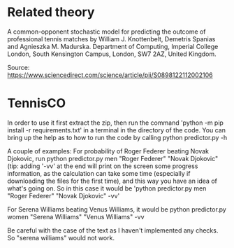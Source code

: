 # Related theory
A common-opponent stochastic model for predicting the outcome of professional tennis matches by William J. Knottenbelt, Demetris Spanias and Agnieszka M. Madurska. 
Department of Computing, Imperial College London, South Kensington Campus, London, SW7 2AZ, United Kingdom. 

Source: https://www.sciencedirect.com/science/article/pii/S0898122112002106

# TennisCO

In order to use it first extract the zip, then run the command 'python -m pip install -r requirements.txt' in a terminal in the directory of the code.
You can bring up the help as to how to run the code by calling python predictor.py -h

A couple of examples: For probability of Roger Federer beating Novak Djokovic, run
python predictor.py men "Roger Federer" "Novak Djokovic"
(tip: adding '-vv' at the end will print on the screen some progress information, as the calculation can take some time (especially if downloading the files for the first time), 
and this way you have an idea of what's going on. So in this case it would be 'python predictor.py men "Roger Federer" "Novak Djokovic" -vv'

For Serena Williams beating Venus Williams, it would be
python predictor.py women "Serena Williams" "Venus Williams" -vv

Be careful with the case of the text as I haven't implemented any checks. So "serena williams" would not work.
